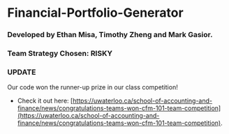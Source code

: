 # Financial-Portfolio-Generator

### Developed by  Ethan Misa, Timothy Zheng and Mark Gasior.

### Team Strategy Chosen: **RISKY**

### UPDATE
Our code won the runner-up prize in our class competition! 
* Check it out here:
[https://uwaterloo.ca/school-of-accounting-and-finance/news/congratulations-teams-won-cfm-101-team-competition](https://uwaterloo.ca/school-of-accounting-and-finance/news/congratulations-teams-won-cfm-101-team-competition).
